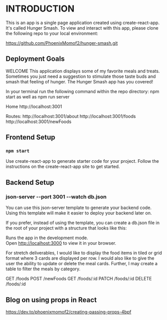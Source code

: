 # INTRODUCTION
This is an app is a single page application created using create-react-app.  It's called Hunger Smash.  To view and interact with this app, please clone the following repo to your local environment:

https://github.com/PhoenixMomof2/hunger-smash.git

## Deployment Goals

WELCOME This application displays some of my favorite meals and treats.  Sometimes you just need a suggestion to stimulate those taste buds and smash that feeling of hunger.  The Hunger Smash app has you covered!

In your terminal run the following command within the repo directory:  npm start as well as npm run server 

Home
  http://localhost:3001

Routes:
  http://localhost:3001/about
  http://localhost:3001/foods
  http://localhost:3001/newFoods

## Frontend Setup
### `npm start`

Use create-react-app to generate starter code for your project. Follow the instructions on the create-react-app site to get started.

## Backend Setup 
### json-server --port 3001 --watch db.json
You can use this json-server template to generate your backend code. Using this template will make it easier to deploy your backend later on.

If you prefer, instead of using the template, you can create a db.json file in the root of your project with a structure that looks like this:

Runs the app in the development mode.\
Open [http://localhost:3000](http://localhost:3000) to view it in your browser.

For stretch deliverables, I would like to display the food items in tiled or grid format where 3 cards are displayed per row.  I would also like to give the user the ability to update or delete the meal cards.  Further, I may create a table to filter the meals by category.

GET /foods
POST /newFoods
GET /foods/:id
PATCH /foods/:id
DELETE /foods/:id

## Blog on using props in React
https://dev.to/phoenixmomof2/creating-passing-props-4bpf

  


